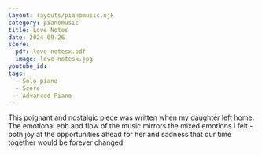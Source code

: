 ```yaml
---
layout: layouts/pianomusic.njk
category: pianomusic
title: Love Notes
date: 2024-09-26
score:
  pdf: love-notesx.pdf
  image: love-notesx.jpg
youtube_id: 
tags:
  - Solo piano
  - Score
  - Advanced Piano
---
```


This poignant and nostalgic piece was written when my daughter left home. The emotional ebb and flow of the music mirrors the mixed emotions I felt - both joy at the opportunities ahead for her and sadness that our time together would be forever changed. 